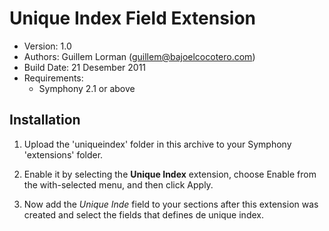 Unique Index Field Extension
============================

* Version: 1.0
* Authors: Guillem Lorman (guillem@bajoelcocotero.com)
* Build Date: 21 Desember 2011
* Requirements:  
	- Symphony 2.1 or above

Installation
------------

1. Upload the 'uniqueindex' folder in this archive to your Symphony 'extensions' folder.

2. Enable it by selecting the **Unique Index** extension, choose Enable from the with-selected menu, and then click Apply.

3. Now add the *Unique Inde* field to your sections after this extension was created and select the fields that defines de unique index.